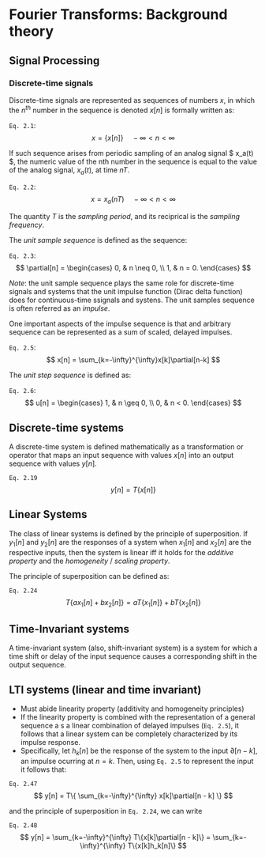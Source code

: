 # Fourier Transforms: Background theory

## Signal Processing

### Discrete-time signals

Discrete-time signals are represented as sequences of numbers $x$, in which the $n^{th}$ number in the sequence is denoted $x[n]$ is formally written as:

`Eq. 2.1`:
$$
x = \{x [n] \} \quad -\infty < n < \infty
$$

If such sequence arises from periodic sampling of an analog signal $ x_a(t) $, the numeric value of the nth number in the sequence is equal to the value of the analog signal, $x_a(t)$, at time $nT$.

`Eq. 2.2`:
$$
x = x_a(nT) \quad -\infty < n < \infty
$$

The quantity $T$ is the _sampling period_, and its reciprical is the _sampling frequency_.

The _unit sample sequence_ is defined as the sequence:

`Eq. 2.3`:
$$
\partial[n] =
\begin{cases}
  0, & n \neq 0, \\
  1, & n =  0.
\end{cases}
$$

_Note_: the unit sample sequence plays the same role for discrete-time signals and systems that the unit impulse function (Dirac delta function) does for continuous-time ssignals and systens. The unit samples sequence is often referred as an _impulse_.

One important aspects of the impulse sequence is that and arbitrary sequence can be represented as a sum of scaled, delayed impulses.

`Eq. 2.5`:
$$
x[n] = \sum_{k=-\infty}^{\infty}x[k]\partial[n-k]
$$

The _unit step sequence_ is defined as:

`Eq. 2.6`:
$$
u[n] =
\begin{cases}
  1, & n \geq 0, \\
  0, & n <  0.
\end{cases}
$$

## Discrete-time systems

A discrete-time system is defined mathematically as a transformation or operator that maps an input sequence with values $x[n]$ into an output sequence with values $y[n]$.

`Eq. 2.19`
$$
y[n] = T\{x[n]\}
$$

## Linear Systems
The class of linear systems is defined by the principle of superposition. If $y_1[n]$ and $y_2[n]$ are the responses of a system when $x_1[n]$ and $x_2[n]$ are the respective inputs, then the system is linear iff it holds for the _additive property_ and the _homogeneity_ / _scaling property_.

The principle of superposition can be defined as:

`Eq. 2.24`
$$
T\{ax_1[n] + bx_2[n]\} = aT\{x_1[n]\} + bT\{x_2[n]\}
$$

## Time-Invariant systems

A time-invariant system (also, shift-invariant system) is a system for which a time shift or delay of the input sequence causes a corresponding shift in the output sequence.

## LTI systems (linear and time invariant)

+ Must abide linearity property (additivity and homogeneity principles)
+ If the linearity property is combined with the representation of a general sequence a s a linear combination of delayed impulses (`Eq. 2.5`), it follows that a linear system can be completely characterized by its impulse response.
+ Specifically, let $h_k[n]$ be the response of the system to the input $\partial[n-k]$, an impulse ocurring at $n = k$. Then, using `Eq. 2.5` to represent the input it follows that:

`Eq. 2.47`
$$
y[n] = T\{ \sum_{k=-\infty}^{\infty} x[k]\partial[n - k] \}
$$

and the principle of superposition in `Eq. 2.24`, we can write

`Eq. 2.48`
$$
y[n] = \sum_{k=-\infty}^{\infty} T\{x[k]\partial[n - k]\} = \sum_{k=-\infty}^{\infty} T\{x[k]h_k[n]\}
$$


